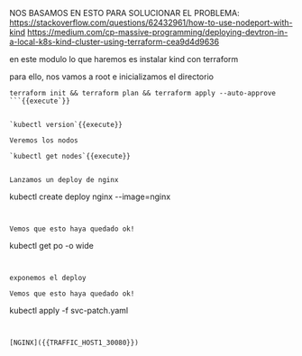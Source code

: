NOS BASAMOS EN ESTO PARA SOLUCIONAR EL PROBLEMA: https://stackoverflow.com/questions/62432961/how-to-use-nodeport-with-kind
https://medium.com/cp-massive-programming/deploying-devtron-in-a-local-k8s-kind-cluster-using-terraform-cea9d4d9636

en este modulo lo que haremos es instalar kind con terraform 

para ello, nos vamos a root e inicializamos el directorio

```
terraform init && terraform plan && terraform apply --auto-approve
```{{execute`}}


`kubectl version`{{execute}}

Veremos los nodos

`kubectl get nodes`{{execute}}


Lanzamos un deploy de nginx

```
kubectl create deploy nginx --image=nginx
```{{execute}}


Vemos que esto haya quedado ok!
```
kubectl get po -o wide
```{{execute}}


exponemos el deploy

Vemos que esto haya quedado ok!
```
kubectl apply -f svc-patch.yaml
```{{execute}}


[NGINX]({{TRAFFIC_HOST1_30080}})

